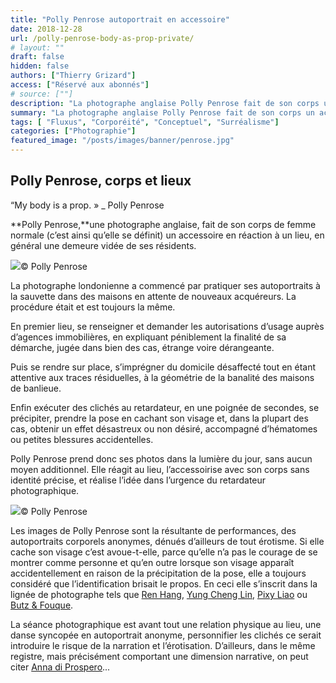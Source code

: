 ```yaml
---
title: "Polly Penrose autoportrait en accessoire"
date: 2018-12-28
url: /polly-penrose-body-as-prop-private/
# layout: ""
draft: false
hidden: false
authors: ["Thierry Grizard"]
access: ["Réservé aux abonnés"]
# source: [""]
description: "La photographe anglaise Polly Penrose fait de son corps un accessoire prenant place dans des lieux abandonnés qui deviennent alors des sculptures visuelles"
summary: "La photographe anglaise Polly Penrose fait de son corps un accessoire prenant place dans des lieux abandonnés qui deviennent alors des sculptures visuelles"
tags: [ "Fluxus", "Corporéité", "Conceptuel", "Surréalisme"]
categories: ["Photographie"]
featured_image: "/posts/images/banner/penrose.jpg"
---
```

## Polly Penrose, corps et lieux

“My body is a prop. » _ Polly Penrose

**Polly Penrose,**une photographe anglaise, fait de son corps de femme normale (c’est ainsi qu’elle se définit) un accessoire en réaction à un lieu, en général une demeure vidée de ses résidents.

![](/posts/images/penrose/polly-penrose_photography_body-of-work-17.jpg)© Polly Penrose

La photographe londonienne a commencé par pratiquer ses autoportraits à la sauvette dans des maisons en attente de nouveaux acquéreurs. La procédure était et est toujours la même.

En premier lieu, se renseigner et demander les autorisations d’usage auprès d’agences immobilières, en expliquant péniblement la finalité de sa démarche, jugée dans bien des cas, étrange voire dérangeante.

Puis se rendre sur place, s’imprégner du domicile désaffecté tout en étant attentive aux traces résiduelles, à la géométrie de la banalité des maisons de banlieue.

Enfin exécuter des clichés au retardateur, en une poignée de secondes, se précipiter, prendre la pose en cachant son visage et, dans la plupart des cas, obtenir un effet désastreux ou non désiré, accompagné d’hématomes ou petites blessures accidentelles.

Polly Penrose prend donc ses photos dans la lumière du jour, sans aucun moyen additionnel. Elle réagit au lieu, l’accessoirise avec son corps sans identité précise, et réalise l’idée dans l’urgence du retardateur photographique.

![](/posts/images/penrose/polly-penrose_photography_body-of-work-25.jpg)© Polly Penrose

Les images de Polly Penrose sont la résultante de performances, des autoportraits corporels anonymes, dénués d’ailleurs de tout érotisme. Si elle cache son visage c’est avoue-t-elle, parce qu’elle n’a pas le courage de se montrer comme personne et qu’en outre lorsque son visage apparaît accidentellement en raison de la précipitation de la pose, elle a toujours considéré que l’identification brisait le propos. En ceci elle s’inscrit dans la lignée de photographe tels que [Ren Hang](/ren-hang/), [Yung Cheng Lin](/yung-cheng-lin-et-les-corps-hors-limites/), [Pixy Liao](/pixy-liao-photography-experimental-relationship/) ou [Butz & Fouque](/butzfouque-fetish-bazaar/).

La séance photographique est avant tout une relation physique au lieu, une danse syncopée en autoportrait anonyme, personnifier les clichés ce serait introduire le risque de la narration et l’érotisation. D’ailleurs, dans le même registre, mais précisément comportant une dimension narrative, on peut citer [Anna di Prospero](/anna-di-prospero-autoportrait-en-ville/)...